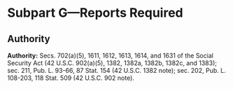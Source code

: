 # Subpart G—Reports Required

## Authority

**Authority:** Secs. 702(a)(5), 1611, 1612, 1613, 1614, and 1631 of the Social Security Act (42 U.S.C. 902(a)(5), 1382, 1382a, 1382b, 1382c, and 1383); sec. 211, Pub. L. 93-66, 87 Stat. 154 (42 U.S.C. 1382 note); sec. 202, Pub. L. 108-203, 118 Stat. 509 (42 U.S.C. 902 note).



